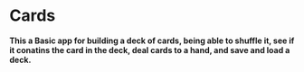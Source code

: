 # Cards

**This a Basic app for building a deck of cards, being able to shuffle it, see if it conatins the card in the deck, deal cards to a hand, and save and load a deck.**